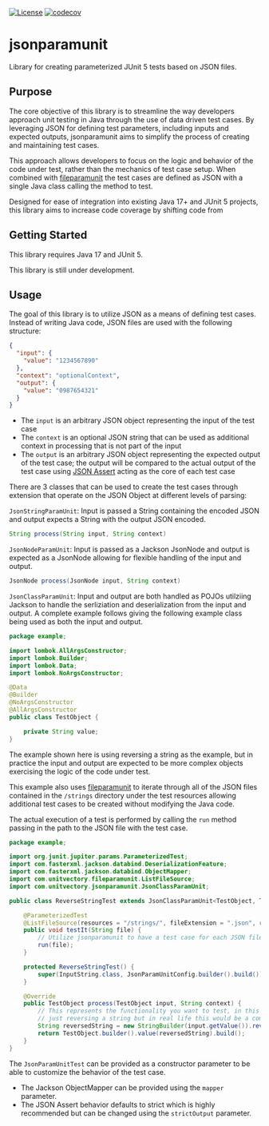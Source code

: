 [![License](https://img.shields.io/badge/License-EPL%202.0-blue.svg)](https://www.eclipse.org/legal/epl-v20.html) [![codecov](https://codecov.io/gh/UnitVectorY-Labs/jsonparamunit/graph/badge.svg?token=EAJEIFCXYU)](https://codecov.io/gh/UnitVectorY-Labs/jsonparamunit)

# jsonparamunit

Library for creating parameterized JUnit 5 tests based on JSON files.

## Purpose

The core objective of this library is to streamline the way developers approach unit testing in Java through the use of data driven test cases. By leveraging JSON for defining test parameters, including inputs and expected outputs, jsonparamunit aims to simplify the process of creating and maintaining test cases.

This approach allows developers to focus on the logic and behavior of the code under test, rather than the mechanics of test case setup. When combined with [fileparamunit](https://github.com/UnitVectorY-Labs/fileparamunit) the test cases are defined as JSON with a single Java class calling the method to test.

Designed for ease of integration into existing Java 17+ and JUnit 5 projects, this library aims to increase code coverage by shifting code from

## Getting Started

This library requires Java 17 and JUnit 5.

This library is still under development.

## Usage

The goal of this library is to utilize JSON as a means of defining test cases. Instead of writing Java code, JSON files are used with the following structure:

```json
{
  "input": {
    "value": "1234567890"
  },
  "context": "optionalContext",
  "output": {
    "value": "0987654321"
  }
}
```

- The `input` is an arbitrary JSON object representing the input of the test case
- The `context` is an optional JSON string that can be used as additional context in processing that is not part of the input
- The `output` is an arbitrary JSON object representing the expected output of the test case; the output will be compared to the actual output of the test case using [JSON Assert](https://github.com/skyscreamer/JSONassert) acting as the core of each test case

There are 3 classes that can be used to create the test cases through extension that operate on the JSON Object at different levels of parsing:

`JsonStringParamUnit`: Input is passed a String containing the encoded JSON and output expects a String with the output JSON encoded.

```java
String process(String input, String context)
```

`JsonNodeParamUnit`: Input is passed as a Jackson JsonNode and output is expected as a JsonNode allowing for flexible handling of the input and output.

```java
JsonNode process(JsonNode input, String context)
```

`JsonClassParamUnit`: Input and output are both handled as POJOs utilziing Jackson to handle the serliziation and deserialization from the input and output. A complete example follows giving the following example class being used as both the input and output.

```java
package example;

import lombok.AllArgsConstructor;
import lombok.Builder;
import lombok.Data;
import lombok.NoArgsConstructor;

@Data
@Builder
@NoArgsConstructor
@AllArgsConstructor
public class TestObject {

    private String value;
}
```

The example shown here is using reversing a string as the example, but in practice the input and output are expected to be more complex objects exercising the logic of the code under test.

This example also uses [fileparamunit](https://github.com/UnitVectorY-Labs/fileparamunit) to iterate through all of the JSON files contained in the `/strings` directory under the test resources allowing additional test cases to be created without modifying the Java code.

The actual execution of a test is performed by calling the `run` method passing in the path to the JSON file with the test case.

```java
package example;

import org.junit.jupiter.params.ParameterizedTest;
import com.fasterxml.jackson.databind.DeserializationFeature;
import com.fasterxml.jackson.databind.ObjectMapper;
import com.unitvectory.fileparamunit.ListFileSource;
import com.unitvectory.jsonparamunit.JsonClassParamUnit;

public class ReverseStringTest extends JsonClassParamUnit<TestObject, TestObject> {

    @ParameterizedTest
    @ListFileSource(resources = "/strings/", fileExtension = ".json", recurse = false)
    public void testIt(String file) {
        // Utilize jsonparamunit to have a test case for each JSON file
        run(file);
    }

    protected ReverseStringTest() {
        super(InputString.class, JsonParamUnitConfig.builder().build());
    }

    @Override
    public TestObject process(TestObject input, String context) {
        // This represents the functionality you want to test, in this example the functionality is
        // just reversing a string but in real life this would be a complex operation to unit test
        String reversedString = new StringBuilder(input.getValue()).reverse().toString();
        return TestObject.builder().value(reversedString).build();
    }
}
```

The `JsonParamUnitTest` can be provided as a constructor parameter to be able to customize the behavior of the test case.

- The Jackson ObjectMapper can be provided using the `mapper` parameter.
- The JSON Assert behavior defaults to strict which is highly recommended but can be changed using the `strictOutput` parameter.
